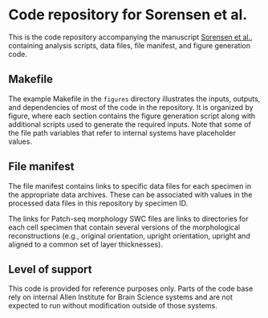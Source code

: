 # Code repository for Sorensen et al.

This is the code repository accompanying the manuscript [Sorensen et al.](https://www.biorxiv.org/content/10.1101/2023.11.25.568393v1), containing  analysis scripts, data files, file manifest, and figure generation code.

## Makefile

The example Makefile in the `figures` directory illustrates the inputs, outputs, and dependencies of most of the code in the repository. It is organized by figure, where each section contains the figure generation script along with additional scripts used to generate the required inputs. Note that some of the file path variables that refer to internal systems have placeholder values.

## File manifest

The file manifest contains links to specific data files for each specimen in the appropriate data archives. These can be associated with values in the processed data files in this repository by specimen ID.

The links for Patch-seq morphology SWC files are links to directories for each cell specimen that contain several versions of the morphological reconstructions (e.g., original orientation, upright orientation, upright and aligned to a common set of layer thicknesses).

## Level of support

This code is provided for reference purposes only. Parts of the code base rely on internal Allen Institute for Brain Science systems and are not expected to run without modification outside of those systems.

